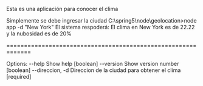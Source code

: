 Esta es una aplicación para conocer el clima

Simplemente se debe ingresar la ciudad C:\spring5\node\geolocation>node app -d "New York"
El sistema respoderá: El clima en New York es de 22.22 y la nubosidad es de 20%

=============================================================

Options:
  --help           Show help                                           [boolean]
  --version        Show version number                                 [boolean]
  --direccion, -d  Direccion de la ciudad para obtener el clima       [required]
